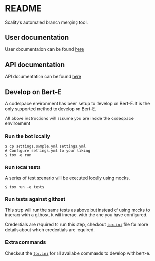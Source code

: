 # README

Scality's automated branch merging tool.

## User documentation

User documentation can be found [here](./bert_e/docs/USER_DOC.md)

## API documentation

API documentation can be found [here](./bert_e/docs/API_DOC.md)

## Develop on Bert-E

A codespace environment has been setup to develop on Bert-E.
It is the only supported method to develop on Bert-E.

All above instructions will assume you are inside the codespace environment

### Run the bot locally

```shell
$ cp settings.sample.yml settings.yml
# Configure settings.yml to your liking
$ tox -e run
```

### Run local tests

A series of test scenario will be executed locally using mocks.

```shell
$ tox run -e tests
```

### Run tests against githost

This step will run the same tests as above but instead
of using mocks to interact with a githost, it will interact
with the one you have configured.

Credentials are required to run this step, checkout [`tox.ini`](./tox.ini)
file for more details about which credentials are required.

### Extra commands

Checkout the [`tox.ini`](./tox.ini) for all available commands to develop with
bert-e.
